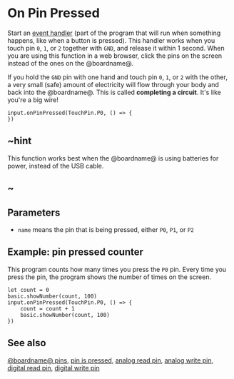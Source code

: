 # On Pin Pressed

Start an [event handler](/reference/event-handler) (part of the program that will run when something happens, like when a button is pressed). This handler works when you touch pin `0`, `1`, or `2` together with `GND`, and release it within 1 second. When you are using this function in a web browser, click the pins on the screen instead of the ones on the @boardname@.

If you hold the `GND` pin with one hand and touch pin `0`, `1`, or `2` with the other, a very small (safe) amount of electricity will flow through your body and back into the @boardname@. This is called **completing a circuit**. It's like you're a big wire!

```sig
input.onPinPressed(TouchPin.P0, () => {
})
```

## ~hint

This function works best when the @boardname@ is using batteries for power, instead of the USB cable.

## ~

## Parameters

* `name` means the pin that is being pressed, either `P0`, `P1`, or `P2`

## Example: pin pressed counter

This program counts how many times you press the `P0` pin. Every time you press the pin, the program shows the number of times on the screen.

```blocks
let count = 0
basic.showNumber(count, 100)
input.onPinPressed(TouchPin.P0, () => {
    count = count + 1
    basic.showNumber(count, 100)
})
```

## See also

[@boardname@ pins](/device/pins), [pin is pressed](/reference/input/pin-is-pressed), [analog read pin](/reference/pins/analog-read-pin), [analog write pin](/reference/pins/analog-write-pin), [digital read pin](/reference/pins/digital-read-pin), [digital write pin](/reference/pins/digital-write-pin)